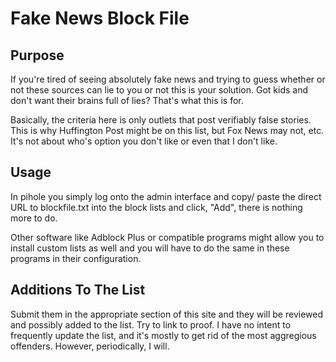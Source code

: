 # Fake News Block File

## Purpose

If you're tired of seeing absolutely fake news and trying to guess whether or not these sources can lie to you or not this is your solution. Got kids and don't want their brains full of lies? That's what this is for.

Basically, the criteria here is only outlets that post verifiably false stories. This is why Huffington Post might be on this list, but Fox News may not, etc. It's not about who's option you don't like or even that I don't like.

## Usage

In pihole you simply log onto the admin interface and copy/ paste the direct URL to blockfile.txt into the block lists and click, "Add", there is nothing more to do.

Other software like Adblock Plus or compatible programs might allow you to install custom lists as well and you will have to do the same in these programs in their configuration.

## Additions To The List

Submit them in the appropriate section of this site and they will be reviewed and possibly added to the list. Try to link to proof. I have no intent to frequently update the list, and it's mostly to get rid of the most aggregious offenders. However, periodically, I will. 

